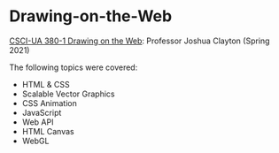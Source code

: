 # Drawing-on-the-Web

[CSCI-UA 380-1 Drawing on the Web](https://cs.nyu.edu/courses/spring21/CSCI-UA.0380-001/): Professor Joshua Clayton (Spring 2021)

The following topics were covered:
* HTML & CSS
* Scalable Vector Graphics
* CSS Animation
* JavaScript
* Web API
* HTML Canvas
* WebGL
